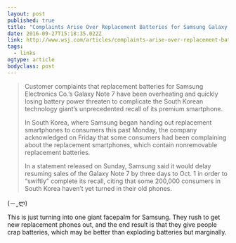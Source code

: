```yaml
---
layout: post 
published: true 
title: "Complaints Arise Over Replacement Batteries for Samsung Galaxy Note 7" 
date: 2016-09-27T15:18:35.022Z 
link: http://www.wsj.com/articles/complaints-arise-over-replacement-batteries-for-samsung-galaxy-note-7-1474631157 
tags:
  - links
ogtype: article 
bodyclass: post 
---
```


> Customer complaints that replacement batteries for Samsung Electronics Co.’s Galaxy Note 7 have been overheating and quickly losing battery power threaten to complicate the South Korean technology giant’s unprecedented recall of its premium smartphone.
> 
> In South Korea, where Samsung began handing out replacement smartphones to consumers this past Monday, the company acknowledged on Friday that some consumers had been complaining about the replacement smartphones, which contain nonremovable replacement batteries.
> 
> In a statement released on Sunday, Samsung said it would delay resuming sales of the Galaxy Note 7 by three days to Oct. 1 in order to “swiftly” complete its recall, citing that some 200,000 consumers in South Korea haven’t yet turned in their old phones.

(－‸ლ)

This is just turning into one giant facepalm for Samsung. They rush to get new replacement phones out, and the end result is that they give people crap batteries, which may be better than exploding batteries but marginally.
